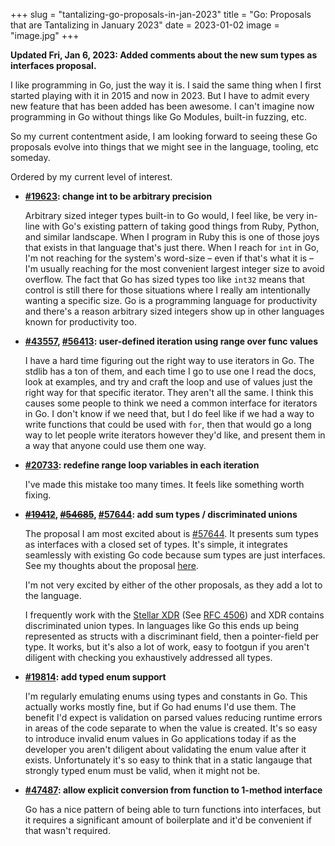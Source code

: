 +++
slug = "tantalizing-go-proposals-in-jan-2023"
title = "Go: Proposals that are Tantalizing in January 2023"
date = 2023-01-02
image = "image.jpg"
+++

**Updated Fri, Jan 6, 2023: Added comments about the new sum types as interfaces
proposal.**

I like programming in Go, just the way it is. I said the same thing when I first
started playing with it in 2015 and now in 2023. But I have to admit every new
feature that has been added has been awesome. I can't imagine now programming in
Go without things like Go Modules, built-in fuzzing, etc.

So my current contentment aside, I am looking forward to seeing these Go
proposals evolve into things that we might see in the language, tooling, etc
someday.

Ordered by my current level of interest.

- **[#19623]: change int to be arbitrary precision**

   Arbitrary sized integer types built-in to Go would, I feel like, be very
   in-line with Go's existing pattern of taking good things from Ruby, Python,
   and similar landscape. When I program in Ruby this is one of those joys that
   exists in that language that's just there. When I reach for `int` in Go, I'm
   not reaching for the system's word-size – even if that's what it is – I'm
   usually reaching for the most convenient largest integer size to avoid
   overflow. The fact that Go has sized types too like `int32` means that
   control is still there for those situations where I really am intentionally
   wanting a specific size. Go is a programming language for productivity and
   there's a reason arbitrary sized integers show up in other languages known
   for productivity too.

- **[#43557], [#56413]: user-defined iteration using range over func values**

   I have a hard time figuring out the right way to use iterators in Go. The
   stdlib has a ton of them, and each time I go to use one I read the docs, look
   at examples, and try and craft the loop and use of values just the right way
   for that specific iterator. They aren't all the same. I think this causes
   some people to think we need a common interface for iterators in Go. I don't
   know if we need that, but I do feel like if we had a way to write functions
   that could be used with `for`, then that would go a long way to let people
   write iterators however they'd like, and present them in a way that anyone
   could use them one way.

- **[#20733]: redefine range loop variables in each iteration**

   I've made this mistake too many times. It feels like something worth fixing.

- **~~[#19412]~~, ~~[#54685]~~, [#57644]: add sum types / discriminated unions**

   The proposal I am most excited about is [#57644]. It presents sum types as
   interfaces with a closed set of types. It's simple, it integrates seamlessly
   with existing Go code because sum types are just interfaces. See my thoughts
   about the proposal [here](https://github.com/golang/go/issues/57644#issuecomment-1374393338).

   I'm not very excited by either of the other proposals, as they add a lot to
   the language.

   I frequently work with the [Stellar XDR] (See [RFC 4506]) and XDR contains
   discriminated union types. In languages like Go this ends up being
   represented as structs with a discriminant field, then a pointer-field per
   type. It works, but it's also a lot of work, easy to footgun if you aren't
   diligent with checking you exhaustively addressed all types.

- **[#19814]: add typed enum support**

   I'm regularly emulating enums using types and constants in Go. This actually
   works mostly fine, but if Go had enums I'd use them. The benefit I'd expect
   is validation on parsed values reducing runtime errors in areas of the code
   separate to when the value is created. It's so easy to introduce invalid enum
   values in Go applications today if as the developer you aren't diligent about
   validating the enum value after it exists. Unfortunately it's so easy to
   think that in a static langauge that strongly typed enum must be valid, when
   it might not be.

- **[#47487]: allow explicit conversion from function to 1-method interface**

   Go has a nice pattern of being able to turn functions into interfaces, but it
   requires a significant amount of boilerplate and it'd be convenient if that
   wasn't required.

<!-- - [#9455]: add support for int128 and uint128 -->

<!-- - [#6386]: allow constants of arbitrary data structure type -->

[#19623]: https://github.com/golang/go/issues/19623
[#9455]: https://github.com/golang/go/issues/9455
[#47487]: https://github.com/golang/go/issues/47487
[#56413]: https://github.com/golang/go/discussions/56413
[#20733]: https://github.com/golang/go/issues/20733
[#19412]: https://github.com/golang/go/issues/19412
[#19814]: https://github.com/golang/go/issues/19814
[#43557]: https://github.com/golang/go/issues/43557
[#54685]: https://github.com/golang/go/issues/54685
[#6386]: https://github.com/golang/go/issues/6386
[#41716]: https://github.com/golang/go/issues/41716
[Stellar XDR]: http://github.com/stellar/stellar-xdr
[RFC 4506]: https://datatracker.ietf.org/doc/html/rfc4506
[#57644]: https://github.com/golang/go/issues/57644
